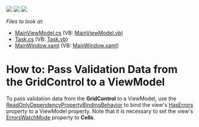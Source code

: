 <!-- default badges list -->
![](https://img.shields.io/endpoint?url=https://codecentral.devexpress.com/api/v1/VersionRange/476641909/21.1.5%2B)
[![](https://img.shields.io/badge/Open_in_DevExpress_Support_Center-FF7200?style=flat-square&logo=DevExpress&logoColor=white)](https://supportcenter.devexpress.com/ticket/details/T1079438)
[![](https://img.shields.io/badge/📖_How_to_use_DevExpress_Examples-e9f6fc?style=flat-square)](https://docs.devexpress.com/GeneralInformation/403183)
<!-- default badges end -->
<!-- default file list -->
*Files to look at*:

* [MainViewModel.cs](./CS/MainViewModel.cs) (VB: [MainViewModel.vb](./VB/MainViewModel.vb))
* [Task.cs](./CS/Task.cs) (VB: [Task.vb](./VB/Task.vb))
* [MainWindow.xaml](./CS/MainWindow.xaml) (VB: [MainWindow.xaml](./VB/MainWindow.xaml))
<!-- default file list end -->
# How to: Pass Validation Data from the GridControl to a ViewModel

To pass validation data from the **GridControl** to a ViewModel, use the [ReadOnlyDependencyPropertyBindingBehavior](https://docs.devexpress.com/WPF/DevExpress.Mvvm.UI.ReadOnlyDependencyPropertyBindingBehavior) to bind the view's [HasErrors](https://docs.devexpress.com/WPF/DevExpress.Xpf.Grid.DataViewBase.HasErrors) property to a ViewModel property. Note that it is necessary to set the view's [ErrorsWatchMode](https://docs.devexpress.com/WPF/DevExpress.Xpf.Grid.DataViewBase.ErrorsWatchMode) property to **Cells**. 
